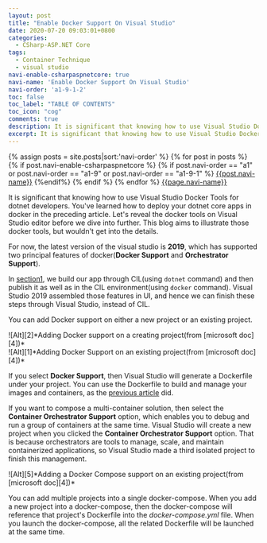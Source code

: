```yaml
---
layout: post
title: "Enable Docker Support On Visual Studio"
date: 2020-07-20 09:03:01+0800
categories:
  - CSharp-ASP.NET Core
tags:
  - Container Technique
  - visual studio
navi-enable-csharpaspnetcore: true
navi-name: 'Enable Docker Support On Visual Studio'
navi-order: 'a1-9-1-2'
toc: false
toc_label: "TABLE OF CONTENTS"
toc_icon: "cog"
comments: true
description: It is significant that knowing how to use Visual Studio Docker Tools for dotnet developers. You've learned how to deploy your dotnet core apps in docker in the preceding article. Let's reveal the docker tools on Visual Studio editor before we dive into further. This blog aims to illustrate those docker tools, but wouldn't get into the details. 
excerpt: It is significant that knowing how to use Visual Studio Docker Tools for dotnet developers. You've learned how to deploy your dotnet core apps in docker in the preceding article. Let's reveal the docker tools on Visual Studio editor before we dive into further. This blog aims to illustrate those docker tools, but wouldn't get into the details. 
---
```

<!--navigation bar-->
<div class='navi-link-container'>
  {% assign posts = site.posts|sort:'navi-order' %}
  {% for post in posts %}
    {% if post.navi-enable-csharpaspnetcore %}
        {% if post.navi-order == "a1" or
            post.navi-order == "a1-9" or
            post.navi-order == "a1-9-1"
            %}
            <a href="{{ site.baseurl }}{{ post.url }}" class='navi-link'>{{post.navi-name}}</a>
        {%endif%}
    {% endif %}
  {% endfor %}
<a class='navi-link' href="">{{page.navi-name}}</a>
</div>
<!--navigation bar-->

It is significant that knowing how to use Visual Studio Docker Tools for dotnet developers. You've learned how to deploy your dotnet core apps in docker in the preceding article. Let's reveal the docker tools on Visual Studio editor before we dive into further. This blog aims to illustrate those docker tools, but wouldn't get into the details. 

For now, the latest version of the visual studio is **2019**, which has supported two principal features of docker(**Docker Support** and **Orchestrator Support**). 

In [section1][3], we build our app through CIL(using `dotnet` command) and then publish it as well as in the CIL environment(using `docker` command). Visual Studio 2019 assembled those features in UI, and hence we can finish these steps through Visual Studio, instead of CIL.

You can add Docker support on either a new project or an existing project. 

<div class="imgcenter" markdown="1">
![Alt][2]*Adding Docker support on a creating project(from [microsoft doc][4])*
</div>

<div class="imgcenter" markdown="1">
![Alt][1]*Adding Docker Support on an existing project(from [microsoft doc][4])*
</div>

If you select **Docker Support**, then Visual Studio will generate a Dockerfile under your project. You can use the Dockerfile to build and manage your images and containers, as the [previous article][3] did. 

If you want to compose a multi-container solution, then select the **Container Orchestrator Support** option, which enables you to debug and run a group of containers at the same time. Visual Studio will create a new project when you clicked the **Container Orchestrator Support** option. That is because orchestrators are tools to manage, scale, and maintain containerized applications, so Visual Studio made a third isolated project to finish this management.

<div class="imgcenter" markdown="1">
![Alt][5]*Adding a Docker Compose support on an existing project(from [microsoft doc][4])*
</div>

You can add multiple projects into a single docker-compose. When you add a new project into a docker-compose, then the docker-compose will reference that project's Dockerfile into the *docker-compose.yml* file. When you launch the docker-compose, all the related Dockerfile will be launched at the same time.

[1]: /blog/public/img/2020-07-20-enable-docker-support-on-visual-studio-a.png
[2]: /blog/public/img/2020-07-20-enable-docker-support-on-visual-studio-b.png
[3]: /blog/csharp-asp.net%20core/2020/07/13/warm-up-build-asp-net-core-console-docker-app/
[4]: https://docs.microsoft.com/en-us/visualstudio/containers/overview?view=vs-2019
[5]: /blog/public/img/2020-07-20-enable-docker-support-on-visual-studio-c.png